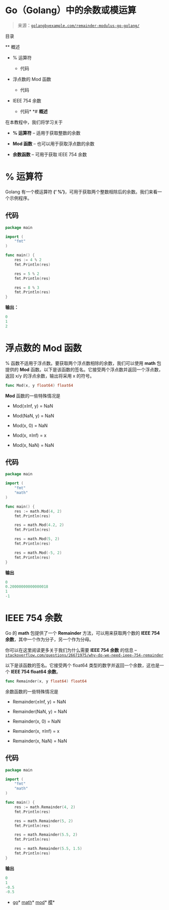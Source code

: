 <!--yml

类别：未分类

日期：2024-10-13 06:15:22

-->

# Go（Golang）中的余数或模运算

> 来源：[`golangbyexample.com/remainder-modulus-go-golang/`](https://golangbyexample.com/remainder-modulus-go-golang/)

目录

**   概述

+   % 运算符

    +   代码

+   浮点数的 Mod 函数

    +   代码

+   IEEE 754 余数

    +   代码*  *# **概述**

在本教程中，我们将学习关于

+   **% 运算符** – 适用于获取整数的余数

+   **Mod 函数** – 也可以用于获取浮点数的余数

+   **余数函数** – 可用于获取 IEEE 754 余数

# **% 运算符**

Golang 有一个模运算符 **(‘ %’)**，可用于获取两个整数相除后的余数。我们来看一个示例程序。

## **代码**

```go
package main

import (
    "fmt"
)

func main() {
    res := 4 % 2
    fmt.Println(res)

    res = 5 % 2
    fmt.Println(res)

    res = 8 % 3
    fmt.Println(res)
}
```

**输出：**

```go
0
1
2
```

# **浮点数的 Mod 函数**

% 函数不适用于浮点数。要获取两个浮点数相除的余数，我们可以使用 **math** 包提供的 **Mod** 函数。以下是该函数的签名。它接受两个浮点数并返回一个浮点数，返回 x/y 的浮点余数，输出将采用 x 的符号。

```go
func Mod(x, y float64) float64
```

**Mod** 函数的一些特殊情况是

+   Mod(±Inf, y) = NaN

+   Mod(NaN, y) = NaN

+   Mod(x, 0) = NaN

+   Mod(x, ±Inf) = x

+   Mod(x, NaN) = NaN

## **代码**

```go
package main

import (
    "fmt"
    "math"
)

func main() {
    res := math.Mod(4, 2)
    fmt.Println(res)

    res = math.Mod(4.2, 2)
    fmt.Println(res)

    res = math.Mod(5, 2)
    fmt.Println(res)

    res = math.Mod(-5, 2)
    fmt.Println(res)
}
```

**输出**

```go
0
0.20000000000000018
1
-1
```

# **IEEE 754 余数**

Go 的 **math** 包提供了一个 **Remainder** 方法，可以用来获取两个数的 **IEEE 754 余数**，其中一个作为分子，另一个作为分母。

你可以在这里阅读更多关于我们为什么需要 **IEEE 754 余数** 的信息 – [`stackoverflow.com/questions/26671975/why-do-we-need-ieee-754-remainder`](https://stackoverflow.com/questions/26671975/why-do-we-need-ieee-754-remainder)

以下是该函数的签名。它接受两个 float64 类型的数字并返回一个余数，这也是一个 **IEEE 754 float64 余数**。

```go
func Remainder(x, y float64) float64
```

余数函数的一些特殊情况是

+   Remainder(±Inf, y) = NaN

+   Remainder(NaN, y) = NaN

+   Remainder(x, 0) = NaN

+   Remainder(x, ±Inf) = x

+   Remainder(x, NaN) = NaN

## **代码**

```go
package main

import (
    "fmt"
    "math"
)

func main() {
    res := math.Remainder(4, 2)
    fmt.Println(res)

    res = math.Remainder(5, 2)
    fmt.Println(res)

    res = math.Remainder(5.5, 2)
    fmt.Println(res)

    res = math.Remainder(5.5, 1.5)
    fmt.Println(res)
}
```

**输出**

```go
0
1
-0.5
-0.5
```

+   [go](https://golangbyexample.com/tag/go/)*   [math](https://golangbyexample.com/tag/math/)*   [mod](https://golangbyexample.com/tag/mod/)*   [模](https://golangbyexample.com/tag/modulus/)*
